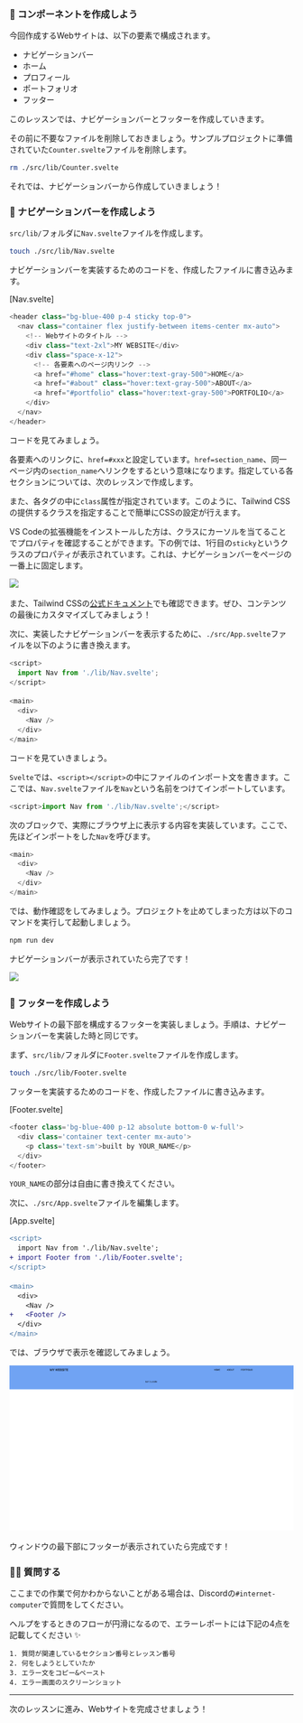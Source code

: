 ### 🧱 コンポーネントを作成しよう

今回作成するWebサイトは、以下の要素で構成されます。

- ナビゲーションバー
- ホーム
- プロフィール
- ポートフォリオ
- フッター

このレッスンでは、ナビゲーションバーとフッターを作成していきます。

その前に不要なファイルを削除しておきましょう。サンプルプロジェクトに準備されていた`Counter.svelte`ファイルを削除します。

```bash
rm ./src/lib/Counter.svelte
```

それでは、ナビゲーションバーから作成していきましょう！

### 🧱 ナビゲーションバーを作成しよう

`src/lib/`フォルダに`Nav.svelte`ファイルを作成します。

```bash
touch ./src/lib/Nav.svelte
```

ナビゲーションバーを実装するためのコードを、作成したファイルに書き込みます。

[Nav.svelte]

```javascript
<header class="bg-blue-400 p-4 sticky top-0">
  <nav class="container flex justify-between items-center mx-auto">
    <!-- Webサイトのタイトル -->
    <div class="text-2xl">MY WEBSITE</div>
    <div class="space-x-12">
      <!-- 各要素へのページ内リンク -->
      <a href="#home" class="hover:text-gray-500">HOME</a>
      <a href="#about" class="hover:text-gray-500">ABOUT</a>
      <a href="#portfolio" class="hover:text-gray-500">PORTFOLIO</a>
    </div>
  </nav>
</header>
```

コードを見てみましょう。

各要素へのリンクに、`href=#xxx`と設定しています。`href=section_name`、同一ページ内の`section_name`へリンクをするという意味になります。指定している各セクションについては、次のレッスンで作成します。

また、各タグの中に`class`属性が指定されています。このように、Tailwind CSSの提供するクラスを指定することで簡単にCSSの設定が行えます。

VS Codeの拡張機能をインストールした方は、クラスにカーソルを当てることでプロパティを確認することができます。下の例では、1行目の`sticky`というクラスのプロパティが表示されています。これは、ナビゲーションバーをページの一番上に固定します。

![](/public/images/ICP-Static-Site/section-2/2_3_1.png)

また、Tailwind CSSの[公式ドキュメント](https://tailwindcss.com/docs/position#sticky-positioning-elements)でも確認できます。ぜひ、コンテンツの最後にカスタマイズしてみましょう！

次に、実装したナビゲーションバーを表示するために、`./src/App.svelte`ファイルを以下のように書き換えます。

```javascript
<script>
  import Nav from './lib/Nav.svelte';
</script>

<main>
  <div>
    <Nav />
  </div>
</main>
```

コードを見ていきましょう。

`Svelte`では、`<script></script>`の中にファイルのインポート文を書きます。ここでは、`Nav.svelte`ファイルを`Nav`という名前をつけてインポートしています。

```javascript
<script>import Nav from './lib/Nav.svelte';</script>
```

次のブロックで、実際にブラウザ上に表示する内容を実装しています。ここで、先ほどインポートをした`Nav`を呼びます。

```javascript
<main>
  <div>
    <Nav />
  </div>
</main>
```

では、動作確認をしてみましょう。プロジェクトを止めてしまった方は以下のコマンドを実行して起動しましょう。

```bash
npm run dev
```

ナビゲーションバーが表示されていたら完了です！

![](/public/images/ICP-Static-Site/section-2/2_3_2.png)

### 🧱 フッターを作成しよう

Webサイトの最下部を構成するフッターを実装しましょう。手順は、ナビゲーションバーを実装した時と同じです。

まず、`src/lib/`フォルダに`Footer.svelte`ファイルを作成します。

```bash
touch ./src/lib/Footer.svelte
```

フッターを実装するためのコードを、作成したファイルに書き込みます。

[Footer.svelte]

```javascript
<footer class='bg-blue-400 p-12 absolute bottom-0 w-full'>
  <div class='container text-center mx-auto'>
    <p class='text-sm'>built by YOUR_NAME</p>
  </div>
</footer>
```

`YOUR_NAME`の部分は自由に書き換えてください。

次に、`./src/App.svelte`ファイルを編集します。

[App.svelte]

```diff
<script>
  import Nav from './lib/Nav.svelte';
+ import Footer from './lib/Footer.svelte';
</script>

<main>
  <div>
    <Nav />
+   <Footer />
  </div>
</main>
```

では、ブラウザで表示を確認してみましょう。

![](/public/images/ICP-Static-Site/section-2/2_3_3.png)

ウィンドウの最下部にフッターが表示されていたら完成です！

### 🙋‍♂️ 質問する

ここまでの作業で何かわからないことがある場合は、Discordの`#internet-computer`で質問をしてください。

ヘルプをするときのフローが円滑になるので、エラーレポートには下記の4点を記載してください ✨

```
1. 質問が関連しているセクション番号とレッスン番号
2. 何をしようとしていたか
3. エラー文をコピー&ペースト
4. エラー画面のスクリーンショット
```

---

次のレッスンに進み、Webサイトを完成させましょう！
